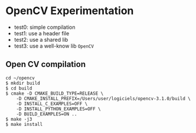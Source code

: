 # OpenCV Experimentation

- test0: simple compilation
- test1: use a header file
- test2: use a shared lib
- test3: use a well-know lib `OpenCV`

## Open CV compilation

```
cd ~/opencv
$ mkdir build
$ cd build
$ cmake -D CMAKE_BUILD_TYPE=RELEASE \
	-D CMAKE_INSTALL_PREFIX=/Users/user/logiciels/opencv-3.1.0/build \
	-D INSTALL_C_EXAMPLES=OFF \
	-D INSTALL_PYTHON_EXAMPLES=OFF \
	-D BUILD_EXAMPLES=ON ..
$ make -j3
$ make install
```

